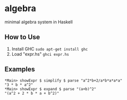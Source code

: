algebra
=======
minimal algebra system in Haskell

How to Use
----------
1. Install GHC
`sudo apt-get install ghc`
2. Load "expr.hs"
`ghci expr.hs`

Examples
--------
    *Main> showExpr $ simplify $ parse "a^2*b+2/a*b*a*a*a"
    "3 * b * a^2"
    *Main> showExpr $ expand $ parse "(a+b)^2"
    "(a^2 + 2 * b * a + b^2)"

